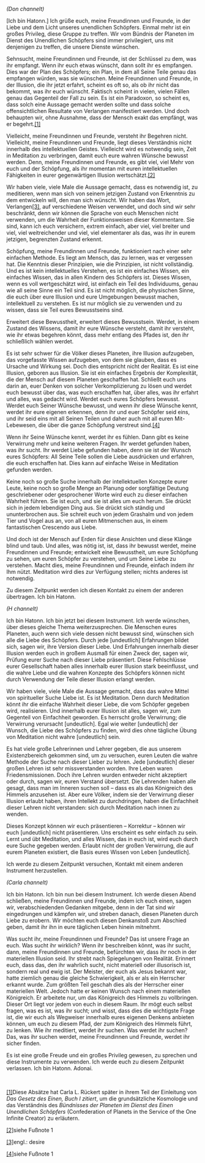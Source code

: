 <em> (Don channelt)</em><p></p>
<p>[Ich bin Hatonn.] Ich grüße euch, meine Freundinnen und Freunde, in der Liebe und dem Licht unseres unendlichen Schöpfers. Einmal mehr ist ein großes Privileg, diese Gruppe zu treffen. Wir vom Bündnis der Planeten im Dienst des Unendlichen Schöpfers sind immer privilegiert, uns mit denjenigen zu treffen, die unsere Dienste wünschen. </p>
<p>Sehnsucht, meine Freundinnen und Freunde, ist der Schlüssel zu dem, was ihr empfangt. Wenn ihr euch etwas wünscht, dann sollt ihr es empfangen. Dies war der Plan des Schöpfers; ein Plan, in dem all Seine Teile genau das empfangen würden, was sie wünschen. Meine Freundinnen und Freunde, in der Illusion, die ihr jetzt erfahrt, scheint es oft so, als ob ihr nicht das bekommt, was ihr euch wünscht. Faktisch scheint in vielen, vielen Fällen genau das Gegenteil der Fall zu sein. Es ist ein Paradoxon, so scheint es, dass solch eine Aussage gemacht werden sollte und dass solche offensichtlichen Resultate von Verlangen manifestiert werden. Und doch behaupten wir, ohne Ausnahme, dass der Mensch exakt das empfängt, was er begehrt.<a id="_ftnref1" href="#_ftn1" name="_ftnref1">[1]</a></p>
<p>Vielleicht, meine Freundinnen und Freunde, versteht ihr Begehren nicht. Vielleicht, meine Freundinnen und Freunde, liegt dieses Verständnis nicht innerhalb des intellektuellen Geistes. Vielleicht wird es notwendig sein, Zeit in Meditation zu verbringen, damit euch eure wahren Wünsche bewusst werden. Denn, meine Freundinnen und Freunde, es gibt viel, viel Mehr von euch und der Schöpfung, als ihr momentan mit euren intellektuellen Fähigkeiten in eurer gegenwärtigen Illusion wertschätzt.<a id="_ftnref2" href="#_ftn2" name="_ftnref2">[2]</a></p>
<p>Wir haben viele, viele Male die Aussage gemacht, dass es notwendig ist, zu meditieren, wenn man sich von seinem jetzigen Zustand von Erkenntnis zu dem entwickeln will, den man sich wünscht. Wir haben das Wort, Verlangen<a id="_ftnref3" href="#_ftn3" name="_ftnref3">[3]</a>, auf verschiedene Weisen verwendet, und doch sind wir sehr beschränkt, denn wir können die Sprache von euch Menschen nicht verwenden, um die Wahrheit der Funktionsweisen dieser Kommentare. Sie sind, kann ich euch versichern, extrem einfach, aber viel, viel breiter und viel, viel weitreichender und viel, viel elementarer als das, was ihr in eurem jetzigen, begrenzten Zustand erkennt.</p>
<p>Schöpfung, meine Freundinnen und Freunde, funktioniert nach einer sehr einfachen Methode. Es liegt am Mensch, das zu lernen, was er vergessen hat. Die Kenntnis dieser Prinzipien, wie die Prinzipien, ist nicht vollständig. Und es ist kein intellektuelles Verstehen, es ist ein einfaches Wissen, ein einfaches Wissen, das in allen Kindern des Schöpfers ist. Dieses Wissen, wenn es voll wertgeschätzt wird, ist einfach ein Teil des Individuums, genau wie all seine Sinne ein Teil sind. Es ist nicht möglich, die physischen Sinne, die euch über eure Illusion und eure Umgebungen bewusst machen, intellektuell zu verstehen.  Es ist nur möglich sie zu verwenden und zu wissen, dass sie Teil eures Bewusstseins sind.</p>
<p>Erweitert diese Bewusstheit, erweitert dieses Bewusstsein. Werdet, in einem Zustand des Wissens, damit ihr eure Wünsche versteht, damit ihr versteht, wie ihr etwas begehren könnt, dass mehr entlang des Pfades ist, den ihr schließlich wählen werdet. </p>
<p>Es ist sehr schwer für die Völker dieses Planeten, ihre Illusion aufzugeben, das vorgefasste Wissen aufzugeben, von dem sie glauben, dass es Ursache und Wirkung sei. Doch dies entspricht nicht der Realität. Es ist eine Illusion, geboren aus Illusion. Sie ist ein einfaches Ergebnis der Komplexität, die der Mensch auf diesem Planeten geschaffen hat. Schließt euch uns darin an, euer Denken von solcher Verkomplizierung zu lösen und werdet euch bewusst über das, was euch erschaffen hat, über alles, was ihr erfahrt und alles, was gedacht wird. Werdet euch eures Schöpfers bewusst. Werdet euch Seiner Wünsche bewusst, und wenn ihr diese Wünsche kennt, werdet ihr eure eigenen erkennen, denn ihr und euer Schöpfer seid eins, und ihr seid eins mit all Seinen Teilen und daher auch mit all euren Mit-Lebewesen, die über die ganze Schöpfung verstreut sind.<a id="_ftnref4" href="#_ftn4" name="_ftnref4">[4]</a></p>
<p>Wenn ihr Seine Wünsche kennt, werdet ihr es fühlen. Dann gibt es keine Verwirrung mehr und keine weiteren Fragen. Ihr werdet gefunden haben, was ihr sucht. Ihr werdet Liebe gefunden haben, denn sie ist der Wunsch eures Schöpfers: All Seine Teile sollen die Liebe ausdrücken und erfahren, die euch erschaffen hat. Dies kann auf einfache Weise in Meditation gefunden werden.</p>
<p>Keine noch so große Suche innerhalb der intellektuellen Konzepte eurer Leute, keine noch so große Menge an Planung oder sorgfältige Deutung geschriebener oder gesprochener Worte wird euch zu dieser einfachen Wahrheit führen. Sie ist euch, und sie ist alles um euch herum. Sie drückt sich in jedem lebendigen Ding aus. Sie drückt sich ständig und ununterbrochen aus. Sie schreit euch von jedem Grashalm und von jedem Tier und Vogel aus an, von all euren Mitmenschen aus, in einem fantastischen Crescendo aus Liebe.</p>
<p>Und doch ist der Mensch auf Erden für diese Ansichten und diese Klänge blind und taub. Und alles, was nötig ist, ist, dass ihr bewusst werdet, meine Freundinnen und Freunde; entwickelt eine Bewusstheit, um eure Schöpfung zu sehen, um euren Schöpfer zu verstehen, und um Seine Liebe zu verstehen. Macht dies, meine Freundinnen und Freunde, einfach indem ihr Ihm nützt. Meditation wird dies zur Verfügung stellen; nichts anderes ist notwendig.</p>
<p>Zu diesem Zeitpunkt werden ich diesen Kontakt zu einem der anderen übertragen. Ich bin Hatonn.</p>
<p><em>(H channelt)</em></p>
<p>Ich bin Hatonn. Ich bin jetzt bei diesem Instrument. Ich werde wünschen, über dieses gleiche Thema weiterzusprechen. Die Menschen eures Planeten, auch wenn sich viele dessen nicht bewusst sind, wünschen sich alle die Liebe des Schöpfers. Durch jede [undeutlich] Erfahrungen bildet sich,  sagen wir, ihre Version dieser Liebe. Und Erfahrungen innerhalb dieser Illusion werden euch in großem Ausmaß für einen Zweck der, sagen wir, Prüfung eurer Suche nach dieser Liebe präsentiert. Diese Fehlschlüsse eurer Gesellschaft haben alles innerhalb eurer Illusion stark beeinflusst, und die wahre Liebe und die wahren Konzepte des Schöpfers können nicht durch Verwendung der Teile dieser Illusion erlangt werden.</p>
<p>Wir haben viele, viele Male die Aussage gemacht, dass das wahre Mittel von spiritueller Suche Liebe ist. Es ist Meditation. Denn durch Meditation könnt ihr die einfache Wahrheit dieser Liebe, die vom Schöpfer gegeben wird, realisieren. Und innerhalb eurer Illusion ist alles, sagen wir, zum Gegenteil von Einfachheit geworden. Es herrscht große Verwirrung; die Verwirrung verursacht [undeutlich]. Egal wie weiter [undeutlich] der Wunsch, die Liebe des Schöpfers zu finden, wird dies ohne tägliche Übung von Meditation nicht wahre [undeutlich] sein.</p>
<p>Es hat viele große Lehrerinnen und Lehrer gegeben, die aus unserem Existenzbereich gekommen sind, um zu versuchen, euren Leuten die wahre Methode der Suche nach dieser Lieber zu lehren. Jede [undeutlich] dieser großen Lehren ist sehr missverstanden worden. Ihre Leben waren Friedensmissionen. Doch ihre Lehren wurden entweder nicht akzeptiert oder durch, sagen wir, euren Verstand übersetzt. Die Lehrenden haben alle gesagt, dass man im Inneren suchen soll – dass es als das Königreich des Himmels anzusehen ist. Aber eure Völker, indem sie der Verwirrung dieser Illusion erlaubt haben, ihren Intellekt zu durchdringen, haben die Einfachheit dieser Lehren nicht verstanden: sich durch Meditation nach innen zu wenden.</p>
<p>Dieses Konzept können wir euch präsentieren – Korrektur – können wir euch [undeutlich] nicht präsentieren. Uns erscheint es sehr einfach zu sein. Lernt und übt Meditation, und alles Wissen, das in euch ist, wird euch durch eure Suche gegeben werden. Erlaubt nicht der großen Verwirrung, die auf eurem Planeten existiert, die Basis eures Wissen von Leben [undeutlich].</p>
<p>Ich werde zu diesem Zeitpunkt versuchen, Kontakt mit einem anderen Instrument herzustellen.</p>
<p><em>(Carla channelt)</em></p>
<p>Ich bin Hatonn. Ich bin nun bei diesem Instrument. Ich werde diesen Abend schließen, meine Freundinnen und Freunde, indem ich euch einen, sagen wir, verabschiedenden Gedanken mitgebe, denn in der Tat sind wir eingedrungen und kämpfen wir, und streben danach, diesen Planeten durch Liebe zu erobern. Wir möchten euch diesen Denkanstoß zum Abschied geben, damit ihr ihn in eure täglichen Leben hinein mitnehmt.</p>
<p>Was sucht ihr, meine Freundinnen und Freunde? Das ist unsere Frage an euch. Was sucht ihr wirklich? Wenn ihr beschreiben könnt, was ihr sucht, dann, meine Freundinnen und Freunde, befürchten wir, dass ihr noch in der materiellen Illusion seid. Ihr strebt nach Spiegelungen von Realität. Erinnert euch, dass das, den ihr wahrlich sucht, nicht materiell oder illusorisch ist, sondern real und ewig ist. Der Meister, der euch als Jesus bekannt war, hatte ziemlich genau die gleiche Schwierigkeit, als er als ein Herrscher erkannt wurde. Zum größten Teil geschah dies als der Herrscher einer materiellen Welt. Jedoch hatte er keinen Wunsch nach einem materiellen Königreich. Er arbeitete nur, um das Königreich des Himmels zu vollbringen. Dieser Ort liegt vor jedem von euch in diesem Raum. Ihr mögt euch selbst fragen, was es ist, was ihr sucht; und wisst, dass dies die wichtigste Frage ist, die wir euch als Wegweiser innerhalb eures eigenen Denkens anbieten können, um euch zu diesem Pfad, der zum Königreich des Himmels führt, zu lenken. Wie ihr meditiert, werdet ihr suchen. Was werdet ihr suchen? Das, was ihr suchen werdet, meine Freundinnen und Freunde, werdet ihr sicher finden.</p>
<p>Es ist eine große Freude und ein großes Privileg gewesen, zu sprechen und diese Instrumente zu verwenden. Ich werde euch zu diesem Zeitpunkt verlassen. Ich bin Hatonn. Adonai. </p>


<p class="separator-left-33"> </p>
<p class="footnote"><a id="_ftn1" href="#_ftnref1" name="_ftn1">[1]</a>Diese Absätze hat Carla L. Rückert später in ihrem Teil der Einleitung von <em>Das Gesetz des Einen, Buch I zitiert</em>, um die grundsätzliche Kosmologie und das Verständnis des <em>Bündnisses der Planeten im Dienst des Einen Unendlichen Schöpfers</em> (Confederation of Planets in the Service of the One Infinite Creator) zu erläutern.</p>
<p class="footnote"><a id="_ftn2" href="#_ftnref2" name="_ftn2">[2]</a>siehe Fußnote 1</p>
<p class="footnote"><a id="_ftn3" href="#_ftnref3" name="_ftn3">[3]</a>engl.: desire</p>
<p class="footnote"><a id="_ftn4" href="#_ftnref4" name="_ftn4">[4]</a>siehe Fußnote 1</p>